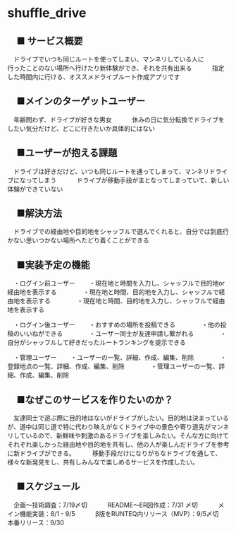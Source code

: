 # shuffle_drive

## 　■ サービス概要
　ドライブでいつも同じルートを使ってしまい、マンネリしている人に　　
　行ったことのない場所へ行けたり新体験ができ、それを共有出来る　　
　指定した時間内に行ける、オススメドライブルート作成アプリです　　

## 　■メインのターゲットユーザー
　年齢問わず、ドライブが好きな男女　　
　休みの日に気分転換でドライブをしたい気分だけど、どこに行きたいか具体的にはない
## 　■ユーザーが抱える課題
　ドライブは好きだけど、いつも同じルートを通ってしまって、マンネリドライブになってしまう　　
　ドライブが移動手段が主となってしまっていて、新しい体験ができていない

## 　■解決方法
　ドライブでの経由地や目的地をシャッフルで選んでくれると、自分では到底行かない思いつかない場所へたどり着くことができる

## 　■実装予定の機能
　・ログイン前ユーザー
　　・現在地と時間を入力し、シャッフルで目的地or経由地を表示する　　
　　・現在地と時間、目的地を入力し、シャッフルで経由地を表示する　　
　　・現在地と時間、目的地を入力し、シャッフルで経由地を表示する

　・ログイン後ユーザー
　　・おすすめの場所を投稿できる　　
　　・他の投稿のいいねができる　　
　　・ユーザー同士が友達申請し繋がれる　　
　　・自分がシャッフルして好きだったルートランキングを提示できる

　・管理ユーザー
　　・ユーザーの一覧、詳細、作成、編集、削除　　
　　・登録地点の一覧、詳細、作成、編集、削除　　
　　・管理ユーザーの一覧、詳細、作成、編集、削除

## 　■なぜこのサービスを作りたいのか？
　友達同士で遊ぶ際に目的地はないがドライブがしたい。目的地は決まっているが、道中は同じ道で特に代わり映えがなくドライブ中の景色や寄り道先がマンネリしているので、新鮮味や刺激のあるドライブを楽しみたい。そんな方に向けてそれぞれ楽しかった経由地や目的地を共有し、他の人が楽しんだドライブを参考に新ドライブができる。　　
　移動手段だけになりがちなドライブを通して、様々な新発見をし、共有しみんなで楽しめるサービスを作成したい。

## 　■スケジュール
　企画〜技術調査：7/19〆切　　
　README〜ER図作成：7/31 〆切　　
　メイン機能実装：8/1 - 9/5　　
　β版をRUNTEQ内リリース（MVP）：9/5〆切　　
　本番リリース：9/30
